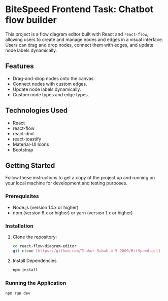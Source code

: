 # BiteSpeed Frontend Task: Chatbot flow builder

This project is a flow diagram editor built with React and `react-flow`, allowing users to create and manage nodes and edges in a visual interface. Users can drag and drop nodes, connect them with edges, and update node labels dynamically.

## Features

- Drag-and-drop nodes onto the canvas.
- Connect nodes with custom edges.
- Update node labels dynamically.
- Custom node types and edge types.

## Technologies Used

- React
- react-flow
- react-dnd
- react-toastify
- Material-UI Icons
- Bootstrap

## Getting Started

Follow these instructions to get a copy of the project up and running on your local machine for development and testing purposes.

### Prerequisites

- Node.js (version 14.x or higher)
- npm (version 6.x or higher) or yarn (version 1.x or higher)

### Installation

1. Clone the repository:
   ```bash
   cd react-flow-diagram-editor
   git clone [https://github.com/Thakur-Sahab-4-5-2000/BitSpeed.git]

2. Install Dependencies
   ```bash
   npm install

### Running the Application
```
npm run dev
